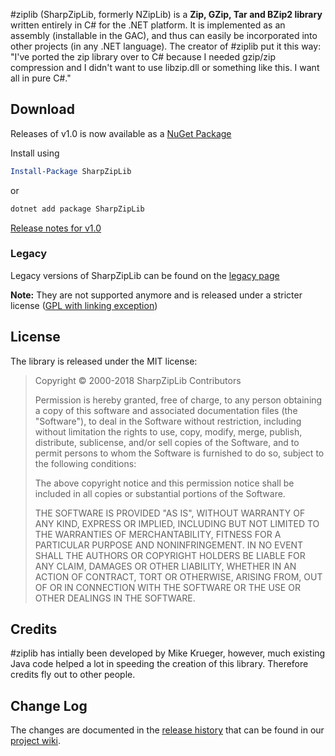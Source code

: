 \#ziplib (SharpZipLib, formerly NZipLib) is a **Zip, GZip, Tar and BZip2 library** written entirely in C# for the .NET platform. It is implemented as an assembly (installable in the GAC), and thus can easily be incorporated into other projects (in any .NET language). The creator of \#ziplib put it this way: "I've ported the zip library over to C# because I needed gzip/zip compression and I didn't want to use libzip.dll or something like this. I want all in pure C\#." 

## Download

Releases of v1.0 is now available as a [NuGet Package](https://www.nuget.org/packages/SharpZipLib/)

Install using
```.ps1
Install-Package SharpZipLib
```
or
```.sh
dotnet add package SharpZipLib
```

[Release notes for v1.0](https://github.com/icsharpcode/SharpZipLib/wiki/Release-1.0)

### Legacy

Legacy versions of SharpZipLib can be found on the [legacy page](legacy)

**Note:**  They are not supported anymore and is released under a stricter license ([GPL with linking exception](legacy-license))

## License

The library is released under the MIT license:

> Copyright © 2000-2018 SharpZipLib Contributors
> 
> Permission is hereby granted, free of charge, to any person obtaining a copy of this
> software and associated documentation files (the "Software"), to deal in the Software
> without restriction, including without limitation the rights to use, copy, modify, merge,
> publish, distribute, sublicense, and/or sell copies of the Software, and to permit persons
> to whom the Software is furnished to do so, subject to the following conditions:
> 
> The above copyright notice and this permission notice shall be included in all copies or
> substantial portions of the Software.
> 
> THE SOFTWARE IS PROVIDED "AS IS", WITHOUT WARRANTY OF ANY KIND, EXPRESS OR IMPLIED,
> INCLUDING BUT NOT LIMITED TO THE WARRANTIES OF MERCHANTABILITY, FITNESS FOR A PARTICULAR
> PURPOSE AND NONINFRINGEMENT. IN NO EVENT SHALL THE AUTHORS OR COPYRIGHT HOLDERS BE LIABLE
> FOR ANY CLAIM, DAMAGES OR OTHER LIABILITY, WHETHER IN AN ACTION OF CONTRACT, TORT OR
> OTHERWISE, ARISING FROM, OUT OF OR IN CONNECTION WITH THE SOFTWARE OR THE USE OR OTHER
> DEALINGS IN THE SOFTWARE.

## Credits
\#ziplib has intially been developed by Mike Krueger, however, much existing Java code helped a lot in speeding the creation of this library. Therefore credits fly out to other people.

## Change Log
The changes are documented in the [release history](https://github.com/icsharpcode/SharpZipLib/wiki/Release-History) that can be found in our [project wiki](https://github.com/icsharpcode/SharpZipLib/wiki). 
